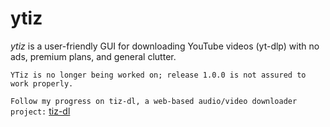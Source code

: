 # ytiz

_ytiz_ is a user-friendly GUI for downloading YouTube videos (yt-dlp) with no ads, premium plans, and general clutter.

`YTiz is no longer being worked on; release 1.0.0 is not assured to work properly.`

`Follow my progress on tiz-dl, a web-based audio/video downloader project:` [tiz-dl](https://github.com/tizerk/tiz-dl)
